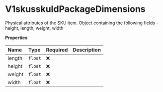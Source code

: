 # V1skusskuIdPackageDimensions

Physical attributes of the SKU item. Object containing the following fields - height, length, weight, width

**Properties**

| Name   | Type    | Required | Description |
| :----- | :------ | :------- | :---------- |
| length | `float` | ❌       |             |
| height | `float` | ❌       |             |
| weight | `float` | ❌       |             |
| width  | `float` | ❌       |             |
